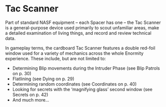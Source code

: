 # Tac Scanner

Part of standard NASF equipment – each Spacer has one – the Tac Scanner is a general-purpose device used primarily to scout unfamiliar areas, make a detailed examination of living
things, and record and review technical data.

In gameplay terms, the cardboard Tac Scanner features a double red-foil window used for
a variety of mechanics across the whole Enormity experience. These include, but are not
limited to:

- Determining Blip movements during the Intruder Phase (see Blip Patrols on p. 30)
- Flatlining (see Dying on p. 29)
- Determining random coordinates (see Coordinates on p. 40)
- Looking for secrets with the ‘magnifying glass’ second window (see Secrets on
  p. 42)
- And much more…